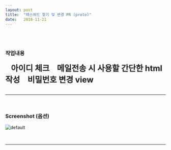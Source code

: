 ```yaml
---
layout: post
title:  "패스워드 찾기 및 변경 PR (proto)"
date:   2018-11-21
---
```


<br>
<br>
<h3 style='width: 100%;'>작업내용</h3>
<div style='width: 100%;'>
  <label><strong style='font-size:25px; bold' >&nbsp;&nbsp;  아이디 체크 </strong></label>
  <label><strong style='font-size:25px; bold' >&nbsp;&nbsp;  메일전송 시 사용할 간단한 html 작성 </strong></label>
  <label><strong style='font-size:25px; bold' >&nbsp;&nbsp;  비밀번호 변경 view </strong></label>
</div>

<br> 
<hr>
<br>

<h3 style='width: 100%;'>Screenshot (옵션)</h3>

![default](https://user-images.githubusercontent.com/25545234/48767978-4f871780-ecfb-11e8-9f0a-7ebe4ff16b94.gif)

<br>
<hr>
<br>